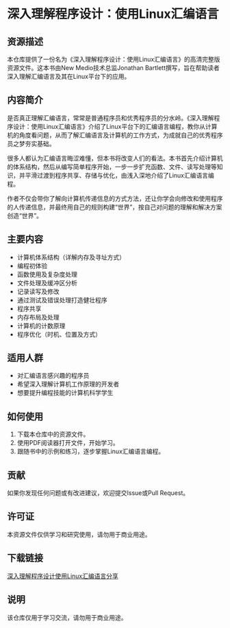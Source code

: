 # 深入理解程序设计：使用Linux汇编语言

## 资源描述

本仓库提供了一份名为《深入理解程序设计：使用Linux汇编语言》的高清完整版资源文件。这本书由New Medio技术总监Jonathan Bartlett撰写，旨在帮助读者深入理解汇编语言及其在Linux平台下的应用。

## 内容简介

是否真正理解汇编语言，常常是普通程序员和优秀程序员的分水岭。《深入理解程序设计：使用Linux汇编语言》介绍了Linux平台下的汇编语言编程，教你从计算机的角度看问题，从而了解汇编语言及计算机的工作方式，为成就自己的优秀程序员之梦夯实基础。

很多人都认为汇编语言晦涩难懂，但本书将改变人们的看法。本书首先介绍计算机的体系结构，然后从编写简单程序开始，一步一步扩充函数、文件、读写处理等知识，并平滑过渡到程序共享、存储与优化，由浅入深地介绍了Linux汇编语言编程。

作者不仅会带你了解向计算机传递信息的方式方法，还让你学会向修改和使用程序的人传递信息，并最终用自己的规则构建“世界”，按自己对问题的理解和解决方案创造“世界”。

## 主要内容

- 计算机体系结构（详解内存及寻址方式）
- 编程初体验
- 函数使用及复杂度处理
- 文件处理及缓冲区分析
- 记录读写及修改
- 通过测试及错误处理打造健壮程序
- 程序共享
- 内存布局及处理
- 计算机的计数原理
- 程序优化（时机、位置及方式）

## 适用人群

- 对汇编语言感兴趣的程序员
- 希望深入理解计算机工作原理的开发者
- 想要提升编程技能的计算机科学学生

## 如何使用

1. 下载本仓库中的资源文件。
2. 使用PDF阅读器打开文件，开始学习。
3. 跟随书中的示例和练习，逐步掌握Linux汇编语言编程。

## 贡献

如果你发现任何问题或有改进建议，欢迎提交Issue或Pull Request。

## 许可证

本资源文件仅供学习和研究使用，请勿用于商业用途。

## 下载链接
[深入理解程序设计使用Linux汇编语言分享](https://pan.quark.cn/s/d5dbc9e65ba8)

## 说明

该仓库仅用于学习交流，请勿用于商业用途。
